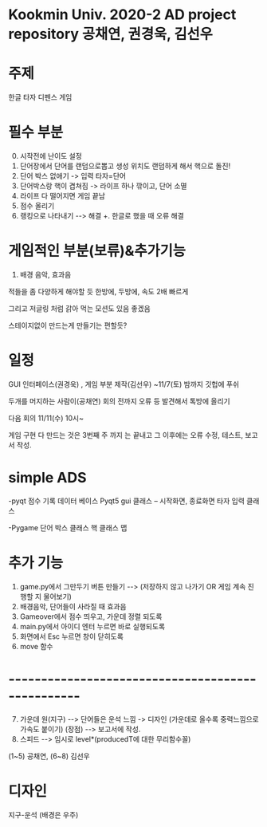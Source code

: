 # Kookmin Univ. 2020-2 AD project repository 공채연, 권경욱, 김선우

# 주제
한글 타자 디펜스 게임

# 필수 부분

0. 시작전에 난이도 설정
1. 단어장에서 단어를 랜덤으로뽑고
생성 위치도 랜덤하게 해서 핵으로 돌진!
2. 단어 박스 없애기 -> 입력 타자=단어
3. 단어박스랑 핵이 겹쳐짐 -> 라이프 하나 깎이고, 단어 소멸
4. 라이프 다 떨어지면 게임 끝남
5. 점수 올리기
6. 랭킹으로 나타내기
 --> 해결 
+. 한글로 했을 때 오류 해결 

# 게임적인 부분(보류)&추가기능
1. 배경 음악, 효과음



적들을 좀 다양하게 해야할 듯 
한방에, 두방에, 속도 2배 빠르게 

그리고 저글링 처럼 갉아 먹는 모션도 있음 좋겠음 

스테이지없이 만드는게 만들기는 편할듯?

# 일정

GUI 인터페이스(권경욱) , 게임 부분 제작(김선우)
~11/7(토) 밤까지 깃헙에 푸쉬

두개를 머지하는 사람이(공채연)
회의 전까지 오류 등 발견해서 톡방에 올리기

다음 회의
11/11(수) 10시~

게임 구현 다 만드는 것은 3번째 주 까지 는 끝내고
그 이후에는 오류 수정, 테스트, 보고서 작성.

# simple ADS
-pyqt
점수 기록 데이터 베이스
Pyqt5 gui 클래스 – 시작화면, 종료화면
타자 입력 클래스

-Pygame 
단어 박스 클래스
핵 클래스
맵

# 추가 기능
1. game.py에서 그만두기 버튼 만들기 --> (저장하지 않고 나가기 OR 게임 계속 진행할 지 물어보기)
2. 배경음악, 단어들이 사라질 때 효과음
3. Gameover에서 점수 띄우고, 가운데 정렬 되도록
4. main.py에서 아이디 엔터 누르면 바로 실행되도록
5. 화면에서 Esc 누르면 창이 닫히도록
6. move 함수
# -------------------------------------------------
7. 가운데 원(지구) --> 단어들은 운석 느낌 -> 디자인 
  (가운데로 올수록 중력느낌으로 가속도 붙이기) (장점) --> 보고서에 작성.
8. 스피드 --> 임시로 level*(producedT에 대한 무리함수꼴)

(1~5) 공채연, (6~8) 김선우

# 디자인
지구-운석 (배경은 우주)
